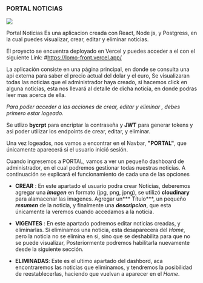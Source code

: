 ### PORTAL NOTICIAS

![](https://res.cloudinary.com/dzckgibkj/image/upload/v1704200820/gsv8m6jvjyxjuia46tmb.png)

Portal Noticias Es una aplicacion creada con React, Node js, y Postgress, en la cual puedes visualizar, crear, editar y eliminar noticias.

El proyecto se encuentra deployado en Vercel y puedes acceder a el con el siguiente Link:
#https://lomo-front.vercel.app/


La aplicación consiste en una página principal, en donde se consulta una api externa para saber el precio actual del dolar y el euro, Se visualizaran todas las noticias que el administrador haya creado, si hacemos click en alguna noticias, esta nos llevará al detalle de dicha noticia, en donde podras leer mas acerca de ella.

**Para poder acceder a las acciones de* crear, editar y eliminar *, debes primero estar logeado.**

Se utlizo **bycrpt** para encriptar la contraseña y **JWT** para generar tokens y asi poder utilizar los endpoints de crear, editar, y eliminar.

Una vez logeados, nos vamos a encontrar en el Navbar, **"PORTAL"**, que únicamente aparecerá si el usuario inició sesión.

Cuando ingresemos a PORTAL, vamos a ver un pequeño dashboard de administrador, en el cual podremos gestionar todas nuestras noticias. A continuación se explicará el funcionamiento de cada una de las opciones

- **CREAR** : En este apartado el usuario podra crear Noticias, deberemos agregar una ***imagen*** en formato (jpg, png, jpng), se utilizó **cloudinary** para alamacenar las imagenes. Agregar un*** Título***, un pequeño ***resumen*** de la noticia, y finalmente una ***descripcion***, que esta únicamente la veremos cuando accedamos a la noticia.

- **VIGENTES** : En este apartado podremos editar noticias creadas, y eliminarlas. Si eliminamos una noticia, esta desaparecera del *Home*, pero la noticia no se elimina en si, sino que se deshabilita para que no se puede visualizar, Posteriormente podremos habilitarla nuevamente desde la siguiente sección.

- **ELIMINADAS**: Este es el ultimo apartado del dashbord, aca encontraremos las noticias que eliminamos, y tendremos la posibilidad de reestablecerlas, haciendo que vuelvan a aparecer en el *Home*.
